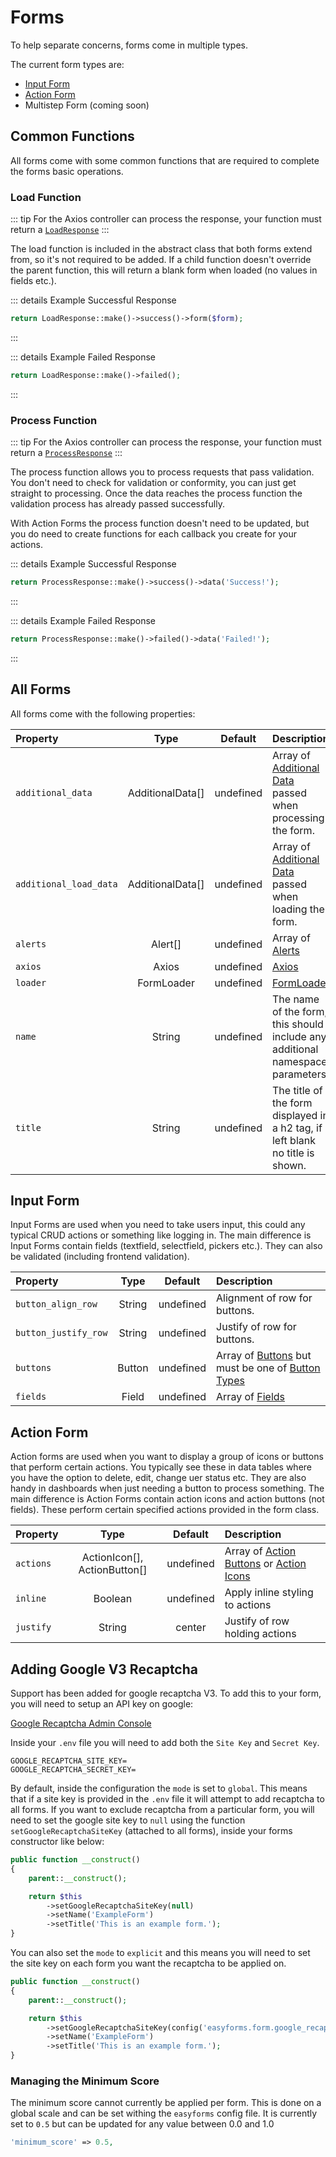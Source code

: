 # Forms

To help separate concerns, forms come in multiple types.

The current form types are:

- [Input Form](#input-form)
- [Action Form](#action-form)
- Multistep Form (coming soon)

## Common Functions

All forms come with some common functions that are required to complete the forms basic operations.

### Load Function

::: tip
For the Axios controller can process the response, your function must return a [`LoadResponse`](./elements#load-response)
:::

The load function is included in the abstract class that both forms extend from, so it's not required to be added.
If a child function doesn't override the parent function, this will return a blank form when loaded
(no values in fields etc.).

::: details Example Successful Response

```php
return LoadResponse::make()->success()->form($form);
```

:::

::: details Example Failed Response

```php
return LoadResponse::make()->failed();
```

:::

### Process Function

::: tip
For the Axios controller can process the response, your function must return a [`ProcessResponse`](./elements#process-response)
:::

The process function allows you to process requests that pass validation. You don't need to check for validation
or conformity, you can just get straight to processing. Once the data reaches the process function the validation process
has already passed successfully.

With Action Forms the process function doesn't need to be updated, but you do need to create
functions for each callback you create for your actions.

::: details Example Successful Response

```php
return ProcessResponse::make()->success()->data('Success!');
```

:::

::: details Example Failed Response

```php
return ProcessResponse::make()->failed()->data('Failed!');
```

:::

## All Forms

All forms come with the following properties:

| Property               |       Type       |  Default  | Description                                                                             |
| :--------------------- | :--------------: | :-------: | :-------------------------------------------------------------------------------------- |
| `additional_data`      | AdditionalData[] | undefined | Array of [Additional Data](./elements#additional-data) passed when processing the form. |
| `additional_load_data` | AdditionalData[] | undefined | Array of [Additional Data](./elements#additional-data) passed when loading the form.    |
| `alerts`               |     Alert[]      | undefined | Array of [Alerts](./elements#alerts)                                                    |
| `axios`                |      Axios       | undefined | [Axios](./elements#axios)                                                               |
| `loader`               |    FormLoader    | undefined | [FormLoader](./elements#form-loader)                                                    |
| `name`                 |      String      | undefined | The name of the form, this should include any additional namespace parameters.          |
| `title`                |      String      | undefined | The title of the form displayed in a h2 tag, if left blank no title is shown.           |

## Input Form

Input Forms are used when you need to take users input, this could any typical CRUD actions or
something like logging in. The main difference is Input Forms contain
fields (textfield, selectfield, pickers etc.). They can also be validated (including frontend validation).

| Property             |  Type  |  Default  | Description                                                                                    |
| :------------------- | :----: | :-------: | :--------------------------------------------------------------------------------------------- |
| `button_align_row`   | String | undefined | Alignment of row for buttons.                                                                  |
| `button_justify_row` | String | undefined | Justify of row for buttons.                                                                    |
| `buttons`            | Button | undefined | Array of [Buttons](./elements#buttons) but must be one of [Button Types](./enums#button-types) |
| `fields`             | Field  | undefined | Array of [Fields](./fields)                                                                    |

## Action Form

Action forms are used when you want to display a group of icons or buttons that perform certain actions.
You typically see these in data tables where you have the option to delete, edit, change uer status etc.
They are also handy in dashboards when just needing a button to process something. The main difference
is Action Forms contain action icons and action buttons (not fields). These perform certain specified
actions provided in the form class.

| Property  |             Type             |  Default  | Description                                                                                 |
| :-------- | :--------------------------: | :-------: | :------------------------------------------------------------------------------------------ |
| `actions` | ActionIcon[], ActionButton[] | undefined | Array of [Action Buttons](./actions#action-button) or [Action Icons](./actions#action-icon) |
| `inline`  |           Boolean            | undefined | Apply inline styling to actions                                                             |
| `justify` |            String            |  center   | Justify of row holding actions                                                              |

## Adding Google V3 Recaptcha

Support has been added for google recaptcha V3. To add this to your form, you will need to setup an API key on google:

[Google Recaptcha Admin Console](https://www.google.com/recaptcha/admin/create)

Inside your `.env` file you will need to add both the `Site Key` and `Secret Key`.

```
GOOGLE_RECAPTCHA_SITE_KEY=
GOOGLE_RECAPTCHA_SECRET_KEY=
```

By default, inside the configuration the `mode` is set to `global`. This means that if a site key is provided in the `.env` file it will attempt to add recaptcha to all forms. If you want to exclude recaptcha from a particular form, you will need to set the google site key to `null` using the function `setGoogleRecaptchaSiteKey` (attached to all forms), inside your forms constructor like below:

```php
public function __construct()
{
    parent::__construct();

    return $this
        ->setGoogleRecaptchaSiteKey(null)
        ->setName('ExampleForm')
        ->setTitle('This is an example form.');
}
```

You can also set the `mode` to `explicit` and this means you will need to set the site key on each form you want the recaptcha to be applied on.

```php
public function __construct()
{
    parent::__construct();

    return $this
        ->setGoogleRecaptchaSiteKey(config('easyforms.form.google_recaptcha.site_key'))
        ->setName('ExampleForm')
        ->setTitle('This is an example form.');
}
```

### Managing the Minimum Score

The minimum score cannot currently be applied per form. This is done on a global scale and can be set withing the `easyforms` config file. It is currently set to `0.5` but can be updated for any value between 0.0 and 1.0

```php
'minimum_score' => 0.5,
```
